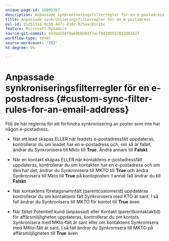 ```yaml
---
unique-page-id: 10095307
description: Anpassade synkroniseringsfilterregler för en e-postadress - Marketo Docs - Produktdokumentation
title: Anpassade synkroniseringsfilterregler för en e-postadress
exl-id: d1d51310-0c59-447c-818c-b25aa281c15c
feature: Microsoft Dynamics
source-git-commit: 431bd258f9a68bbb9df7acf043085578d3d91b1f
workflow-type: tm+mt
source-wordcount: '202'
ht-degree: 0%

---
```


# Anpassade synkroniseringsfilterregler för en e-postadress {#custom-sync-filter-rules-for-an-email-address}

Följ de här reglerna för att förhindra synkronisering av poster som inte har någon e-postadress.

* När ett lead skapas ELLER när leadets e-postadressfält uppdateras, kontrollerar du om leadet har en e-postadress och, om så är fallet, ändrar du Synkronisera till Mkto till **True**. Ändra annars till **Falskt**

* När en kontakt skapas ELLER när kontaktens e-postadressfält uppdateras, kontrollerar du om kontakten har en e-postadress och om den har det, ändrar du Synkronisera till MKTO till **True** och ändra Synkronisera till Mkto till **True** på kontoposten. I annat fall ändrar du till **Falskt**

* När kontaktens företagsnamnfält (parentcustomerid) uppdateras kontrollerar du om kontaktens fält Synkronisera med KTO är sant. I så fall ändrar du Synkronisera till MKTO för kontot till **True** även
* När fältet Potentiell kund (anpassad) eller Kontakt (parentkontaktaktid) för affärsmöjligheten uppdateras, kontrollerar du om kontots Synkronisera med MKto-fält är sant eller om kontaktens Synkronisera med MKto-fält är sant. I så fall ändrar du Synkronisera till MKTO på affärsmöjligheten till **True** även
